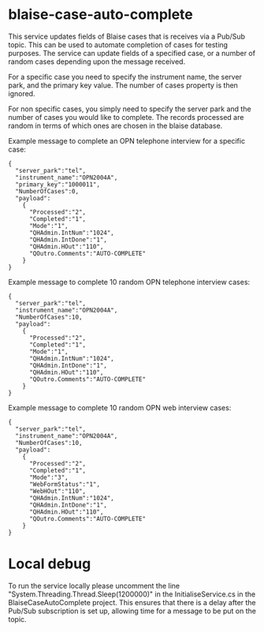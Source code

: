 # blaise-case-auto-complete

This service updates fields of Blaise cases that is receives via a Pub/Sub topic. This can be used to automate completion of cases for testing purposes. The service can update fields of a specified case, or a number of random cases depending upon the message received.

For a specific case you need to specify the instrument name, the server park, and the primary key value. The number of cases property is then ignored.

For non specific cases, you simply need to specify the server park and the number of cases you would like to complete. The records processed are random in terms of which ones are chosen in the blaise database.

Example message to complete an OPN telephone interview for a specific case:

```
{
  "server_park":"tel",
  "instrument_name":"OPN2004A",
  "primary_key":"1000011",
  "NumberOfCases":0,
  "payload":
    {
      "Processed":"2",
      "Completed":"1",
      "Mode":"1",
      "QHAdmin.IntNum":"1024",
      "QHAdmin.IntDone":"1",
      "QHAdmin.HOut":"110",
      "QOutro.Comments":"AUTO-COMPLETE"
    }
}
```

Example message to complete 10 random OPN telephone interview cases:

```
{
  "server_park":"tel",
  "instrument_name":"OPN2004A",
  "NumberOfCases":10,
  "payload":
    {
      "Processed":"2",
      "Completed":"1",
      "Mode":"1",
      "QHAdmin.IntNum":"1024",
      "QHAdmin.IntDone":"1",
      "QHAdmin.HOut":"110",
      "QOutro.Comments":"AUTO-COMPLETE"
    }
}
```

Example message to complete 10 random OPN web interview cases:

```
{
  "server_park":"tel",
  "instrument_name":"OPN2004A",
  "NumberOfCases":10,
  "payload":
    {
      "Processed":"2",
      "Completed":"1",
      "Mode":"3",
      "WebFormStatus":"1",
      "WebHOut":"110",
      "QHAdmin.IntNum":"1024",
      "QHAdmin.IntDone":"1",
      "QHAdmin.HOut":"110",
      "QOutro.Comments":"AUTO-COMPLETE"
    }
}
```

# Local debug

To run the service locally please uncomment the line "System.Threading.Thread.Sleep(1200000)" in the InitialiseService.cs in the BlaiseCaseAutoComplete project. This ensures that there is a delay after the Pub/Sub subscription is set up, allowing time for a message to be put on the topic.

